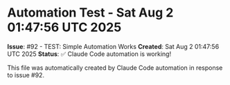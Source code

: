 # Automation Test - Sat Aug  2 01:47:56 UTC 2025

**Issue**: #92 - TEST: Simple Automation Works
**Created**: Sat Aug  2 01:47:56 UTC 2025
**Status**: ✅ Claude Code automation is working!

This file was automatically created by Claude Code automation in response to issue #92.
